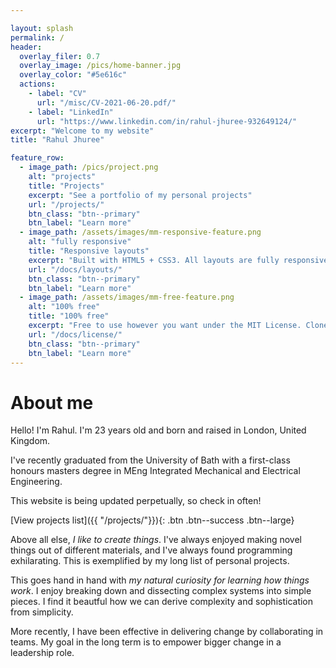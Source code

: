 ```yaml
---

layout: splash
permalink: /
header:
  overlay_filer: 0.7
  overlay_image: /pics/home-banner.jpg
  overlay_color: "#5e616c"
  actions:
    - label: "CV"
      url: "/misc/CV-2021-06-20.pdf/"
    - label: "LinkedIn"
      url: "https://www.linkedin.com/in/rahul-jhuree-932649124/"
excerpt: "Welcome to my website"
title: "Rahul Jhuree"

feature_row:
  - image_path: /pics/project.png
    alt: "projects"
    title: "Projects"
    excerpt: "See a portfolio of my personal projects"
    url: "/projects/"
    btn_class: "btn--primary"
    btn_label: "Learn more"
  - image_path: /assets/images/mm-responsive-feature.png
    alt: "fully responsive"
    title: "Responsive layouts"
    excerpt: "Built with HTML5 + CSS3. All layouts are fully responsive with helpers to augment your content."
    url: "/docs/layouts/"
    btn_class: "btn--primary"
    btn_label: "Learn more"
  - image_path: /assets/images/mm-free-feature.png
    alt: "100% free"
    title: "100% free"
    excerpt: "Free to use however you want under the MIT License. Clone it, fork it, customize it... whatever!"
    url: "/docs/license/"
    btn_class: "btn--primary"
    btn_label: "Learn more"     
---
```


# About me

Hello! I'm Rahul. I'm 23 years old and born and raised in London, United Kingdom. 

I've recently graduated from the University of Bath with a first-class honours masters degree in MEng Integrated Mechanical and Electrical Engineering.

This website is being updated perpetually, so check in often!

[View projects list]({{ "/projects/"}}){: .btn .btn--success .btn--large}

Above all else, *I like to create things*. I've always enjoyed making novel things out of different materials, and I've always found programming exhilarating. This is exemplified by my long list of personal projects.

This goes hand in hand with *my natural curiosity for learning how things work*. I enjoy breaking down and dissecting complex systems into simple pieces. I find it beautful how we can derive complexity and sophistication from simplicity.

More recently, I have been effective in delivering change by collaborating in teams. My goal in the long term is to empower bigger change in a leadership role.

[cv-link]:	/misc/CV-2021-06-20.pdf


